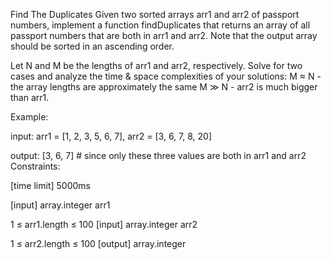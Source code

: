 Find The Duplicates
Given two sorted arrays arr1 and arr2 of passport numbers, implement a function findDuplicates that returns an array of all passport numbers that are both in arr1 and arr2. Note that the output array should be sorted in an ascending order.

Let N and M be the lengths of arr1 and arr2, respectively. Solve for two cases and analyze the time & space complexities of your solutions: M ≈ N - the array lengths are approximately the same M ≫ N - arr2 is much bigger than arr1.

Example:

input:  arr1 = [1, 2, 3, 5, 6, 7], arr2 = [3, 6, 7, 8, 20]

output: [3, 6, 7] # since only these three values are both in arr1 and arr2
Constraints:

[time limit] 5000ms

[input] array.integer arr1

1 ≤ arr1.length ≤ 100
[input] array.integer arr2

1 ≤ arr2.length ≤ 100
[output] array.integer